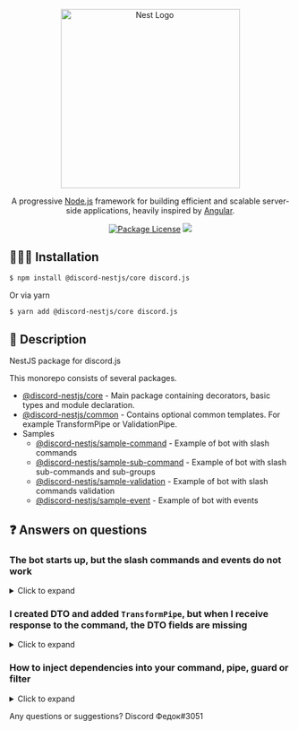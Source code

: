 <p align="center">
  <a href="http://nestjs.com/" target="blank"><img src="https://nestjs.com/img/logo_text.svg" width="320" alt="Nest Logo" /></a>
</p>

[travis-image]: https://api.travis-ci.org/nestjs/nest.svg?branch=master
[travis-url]: https://travis-ci.org/nestjs/nest
[linux-image]: https://img.shields.io/travis/nestjs/nest/master.svg?label=linux
[linux-url]: https://travis-ci.org/nestjs/nest

  <p align="center">A progressive <a href="http://nodejs.org" target="blank">Node.js</a> framework for building efficient and scalable server-side applications, heavily inspired by <a href="https://angular.io" target="blank">Angular</a>.</p>
    <p align="center">
<a href="https://github.com/fjodor-rybakov/discord-nestjs/blob/master/LICENSE"><img src="https://img.shields.io/npm/l/@nestjs/core.svg" alt="Package License" /></a>
  <a href="https://paypal.com/paypalme/fjodorrybakov"><img src="https://img.shields.io/badge/Donate-PayPal-dc3d53.svg"/></a>
</p>



## 👨🏻‍💻 Installation <a name="Installation"></a>

```bash
$ npm install @discord-nestjs/core discord.js
```

Or via yarn

```bash
$ yarn add @discord-nestjs/core discord.js
```



## 🧾 Description

NestJS package for discord.js

This monorepo consists of several packages.
* [@discord-nestjs/core](https://github.com/fjodor-rybakov/discord-nestjs/tree/master/packages/core) - Main package containing decorators, basic types and module declaration.
* [@discord-nestjs/common](https://github.com/fjodor-rybakov/discord-nestjs/tree/master/packages/common) - Contains optional common templates. For example TransformPipe or ValidationPipe.
* Samples
  * [@discord-nestjs/sample-command](https://github.com/fjodor-rybakov/discord-nestjs/tree/master/packages/sample/command) - Example of bot with slash commands
  * [@discord-nestjs/sample-sub-command](https://github.com/fjodor-rybakov/discord-nestjs/tree/master/packages/sample/sub-command) - Example of bot with slash sub-commands and sub-groups
  * [@discord-nestjs/sample-validation](https://github.com/fjodor-rybakov/discord-nestjs/tree/master/packages/sample/validation) - Example of bot with slash commands validation
  * [@discord-nestjs/sample-event](https://github.com/fjodor-rybakov/discord-nestjs/tree/master/packages/sample/event) - Example of bot with events



## ❓ Answers on questions

### The bot starts up, but the slash commands and events do not work

<details>
  <summary>Click to expand</summary>

Check your intent is passed to the `discordClientOptions` of the module. [More info](https://discordjs.guide/popular-topics/intents.html#privileged-intents)

</details>

### I created DTO and added `TransformPipe`, but when I receive response to the command, the DTO fields are missing

<details>
  <summary>Click to expand</summary>

Check what your `target` version from `tsconfig.json`. Now is the minimal version of `ESNext`.
Also check that the `Palyoad` and `UsePipes` decorators are imported from `@discord-nestjs/core`.

</details>

### How to inject dependencies into your command, pipe, guard or filter

<details>
  <summary>Click to expand</summary>

At the moment, this is only possible if the module is declared using `forRootAsync`.
First, you need to declare a separate module and set the necessary providers, as well as set them for export.

```typescript
import { PlayService } from './play.serivce';
import { Module } from '@nestjs/common';

@Module({
  providers: [PlayService],
  exports: [PlayService],
})
export class PlayModule {}
```

And then add this module to the `DiscordModule` imports

```typescript
import { PlayModule } from './services/play.module';
import { DiscordModule } from '@discord-nestjs/core';
import { Module } from '@nestjs/common';
import { ConfigModule, ConfigService } from '@nestjs/config';
import { Intents, Message } from 'discord.js';

@Module({
  imports: [
    DiscordModule.forRootAsync({
      imports: [ConfigModule, PlayModule],
      useFactory: (configService: ConfigService) => ({
        token: configService.get('TOKEN'),
        commands: ['**/*.command.js'],
        discordClientOptions: {
          intents: [Intents.FLAGS.GUILDS, Intents.FLAGS.GUILD_MESSAGES],
        },
        registerCommandOptions: [
          {
            forGuild: configService.get('GUILD_ID_WITH_COMMANDS'),
            allowFactory: (message: Message) =>
              !message.author.bot && message.content === '!deploy',
          },
        ],
      }),
      inject: [ConfigService],
    }),
  ],
})
export class BotModule {}
```

And then you can inject your dependencies

```typescript
import { PlayService } from '../services/play.serivce';
import { Command } from '@discord-nestjs/core';
import { DiscordCommand } from '@discord-nestjs/core/src';
import { CommandInteraction } from 'discord.js';

@Command({
  name: 'play',
  description: 'Plays a song',
})
export class PlayCommand implements DiscordCommand {
  constructor(private readonly playService: PlayService) {}

  handler(interaction: CommandInteraction): string {
    return this.playService.play();
  }
}
```

</details>



Any questions or suggestions? Discord Федок#3051
